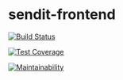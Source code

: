 # sendit-frontend

[![Build Status](https://travis-ci.com/dorothyas/sendit-frontend.svg?branch=develop)](https://travis-ci.com/dorothyas/sendit-frontend)

[![Test Coverage](https://api.codeclimate.com/v1/badges/dce64fb9540439fad350/test_coverage)](https://codeclimate.com/github/dorothyas/sendit-frontend/test_coverage)

[![Maintainability](https://api.codeclimate.com/v1/badges/dce64fb9540439fad350/maintainability)](https://codeclimate.com/github/dorothyas/sendit-frontend/maintainability)
